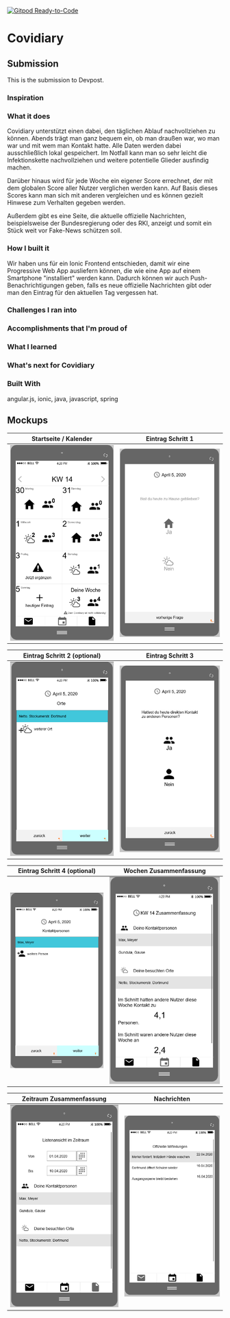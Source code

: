 [![Gitpod Ready-to-Code](https://img.shields.io/badge/Gitpod-Ready--to--Code-blue?logo=gitpod)](https://gitpod.io/#https://github.com/JannickFaber/covidiary) 

# Covidiary

## Submission
This is the submission to Devpost.

### Inspiration
### What it does
Covidiary unterstützt einen dabei, den täglichen Ablauf nachvollziehen zu können. Abends trägt man ganz bequem ein, ob man draußen war, wo man war und mit wem man Kontakt hatte. Alle Daten werden dabei ausschließlich lokal gespeichert. Im Notfall kann man so sehr leicht die Infektionskette nachvollziehen und weitere potentielle Glieder ausfindig machen.

Darüber hinaus wird für jede Woche ein eigener Score errechnet, der mit dem globalen Score aller Nutzer verglichen werden kann. Auf Basis dieses Scores kann man sich mit anderen vergleichen und es können gezielt Hinwese zum Verhalten gegeben werden.

Außerdem gibt es eine Seite, die aktuelle offizielle Nachrichten, beispielsweise der Bundesregierung oder des RKI, anzeigt und somit ein Stück weit vor Fake-News schützen soll.

### How I built it
Wir haben uns für ein Ionic Frontend entschieden, damit wir eine Progressive Web App ausliefern können, die wie eine App auf einem Smartphone "installiert" werden kann. Dadurch können wir auch Push-Benachrichtigungen geben, falls es neue offizielle Nachrichten gibt oder man den Eintrag für den aktuellen Tag vergessen hat.

### Challenges I ran into
### Accomplishments that I'm proud of
### What I learned
### What's next for Covidiary
### Built With
angular.js, ionic, java, javascript, spring

## Mockups

| Startseite / Kalender | Eintrag Schritt 1 |
| --- | --- |
| ![Startseite](./mockUps/covidiary-calender.PNG) | ![Eintrag](./mockUps/eintrag.PNG) |

| Eintrag Schritt 2 (optional) | Eintrag Schritt 3 |
| --- | --- |
| ![Orte](./mockUps/orte.PNG) | ![Personen](./mockUps/people.PNG) |

| Eintrag Schritt 4 (optional) | Wochen Zusammenfassung |
| --- | --- |
| ![Personen-Eintrag](./mockUps/people-entry.PNG) | ![Woche](./mockUps/weekly.PNG) |

| Zeitraum Zusammenfassung | Nachrichten |
| --- | --- |
| ![Zeitraum](./mockUps/period.PNG) | ![Nachrichten](./mockUps/news.PNG) |
